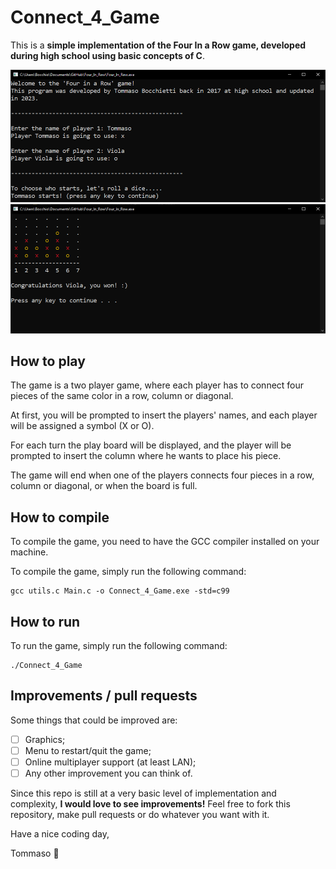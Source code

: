 # Connect_4_Game

This is a **simple implementation of the Four In a Row game, developed during high school using basic concepts of C**.

![Initial board screenshot](Img/Initial_Screen.png)
![Winning board screenshot](Img/Winning_Screen.png)

## How to play

The game is a two player game, where each player has to connect four pieces of the same color in a row, column or diagonal.

At first, you will be prompted to insert the players' names, and each player will be assigned a symbol (X or O).

For each turn the play board will be displayed, and the player will be prompted to insert the column where he wants to place his piece.

The game will end when one of the players connects four pieces in a row, column or diagonal, or when the board is full.

## How to compile

To compile the game, you need to have the GCC compiler installed on your machine.

To compile the game, simply run the following command:

```shell
gcc utils.c Main.c -o Connect_4_Game.exe -std=c99
```

## How to run

To run the game, simply run the following command:

```shell
./Connect_4_Game
```

## Improvements / pull requests

Some things that could be improved are:
- [ ] Graphics;
- [ ] Menu to restart/quit the game;
- [ ] Online multiplayer support (at least LAN);
- [ ] Any other improvement you can think of.

Since this repo is still at a very basic level of implementation and complexity, **I would love to see improvements!**
Feel free to fork this repository, make pull requests or do whatever you want with it.


Have a nice coding day,

Tommaso :panda_face:



